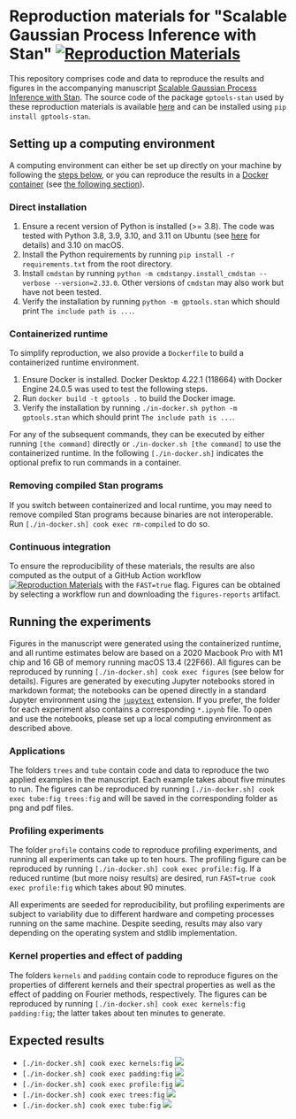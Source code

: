 # Reproduction materials for "Scalable Gaussian Process Inference with Stan" [![Reproduction Materials](https://github.com/onnela-lab/gptools-reproduction-material/actions/workflows/main.yaml/badge.svg)](https://github.com/onnela-lab/gptools-reproduction-material/actions/workflows/main.yaml)

This repository comprises code and data to reproduce the results and figures in the accompanying manuscript [Scalable Gaussian Process Inference with Stan](https://doi.org/10.48550/arXiv.2301.08836). The source code of the package `gptools-stan` used by these reproduction materials is available [here](https://github.com/onnela-lab/gptools) and can be installed using `pip install gptools-stan`.

## Setting up a computing environment

A computing environment can either be set up directly on your machine by following the [steps below](#direct-installation), or you can reproduce the results in a [Docker container](https://en.wikipedia.org/wiki/Docker_(software)) (see [the following section](#containerized-runtime)).

### Direct installation

1. Ensure a recent version of Python is installed (>= 3.8). The code was tested with Python 3.8, 3.9, 3.10, and 3.11 on Ubuntu (see [here](https://github.com/onnela-lab/gptools/actions/workflows/main.yml) for details) and 3.10 on macOS.
2. Install the Python requirements by running `pip install -r requirements.txt` from the root directory.
3. Install `cmdstan` by running `python -m cmdstanpy.install_cmdstan --verbose --version=2.33.0`. Other versions of `cmdstan` may also work but have not been tested.
4. Verify the installation by running `python -m gptools.stan` which should print `The include path is ...`.

### Containerized runtime

To simplify reproduction, we also provide a `Dockerfile` to build a containerized runtime environment.

1. Ensure Docker is installed. Docker Desktop 4.22.1 (118664) with Docker Engine 24.0.5 was used to test the following steps.
2. Run `docker build -t gptools .` to build the Docker image.
3. Verify the installation by running `./in-docker.sh python -m gptools.stan` which should print `The include path is ...`.

For any of the subsequent commands, they can be executed by either running `[the command]` directly or `./in-docker.sh [the command]` to use the containerized runtime. In the following `[./in-docker.sh]` indicates the optional prefix to run commands in a container.

### Removing compiled Stan programs

If you switch between containerized and local runtime, you may need to remove compiled Stan programs because binaries are not interoperable. Run `[./in-docker.sh] cook exec rm-compiled` to do so.

### Continuous integration

To ensure the reproducibility of these materials, the results are also computed as the output of a GitHub Action workflow [![Reproduction Materials](https://github.com/onnela-lab/gptools-reproduction-material/actions/workflows/main.yaml/badge.svg)](https://github.com/onnela-lab/gptools-reproduction-material/actions/workflows/main.yaml) with the `FAST=true` flag. Figures can be obtained by selecting a workflow run and downloading the `figures-reports` artifact.

## Running the experiments

Figures in the manuscript were generated using the containerized runtime, and all runtime estimates below are based on a 2020 Macbook Pro with M1 chip and 16 GB of memory running macOS 13.4 (22F66). All figures can be reproduced by running `[./in-docker.sh] cook exec figures` (see below for details). Figures are generated by executing Jupyter notebooks stored in markdown format; the notebooks can be opened directly in a standard Jupyter environment using the [`jupytext`](https://jupytext.readthedocs.io/en/latest/) extension. If you prefer, the folder for each experiment also contains a corresponding `*.ipynb` file. To open and use the notebooks, please set up a local computing environment as described above.

### Applications

The folders `trees` and `tube` contain code and data to reproduce the two applied examples in the manuscript. Each example takes about five minutes to run. The figures can be reproduced by running `[./in-docker.sh] cook exec tube:fig trees:fig` and will be saved in the corresponding folder as png and pdf files.

### Profiling experiments

The folder `profile` contains code to reproduce profiling experiments, and running all experiments can take up to ten hours. The profiling figure can be reproduced by running `[./in-docker.sh] cook exec profile:fig`. If a reduced runtime (but more noisy results) are desired, run `FAST=true cook exec profile:fig` which takes about 90 minutes.

All experiments are seeded for reproducibility, but profiling experiments are subject to variability due to different hardware and competing processes running on the same machine. Despite seeding, results may also vary depending on the operating system and stdlib implementation.

### Kernel properties and effect of padding

The folders `kernels` and `padding` contain code to reproduce figures on the properties of different kernels and their spectral properties as well as the effect of padding on Fourier methods, respectively. The figures can be reproduced by running `[./in-docker.sh] cook exec kernels:fig padding:fig`; the latter takes about ten minutes to generate.

## Expected results

- `[./in-docker.sh] cook exec kernels:fig` ![](kernels/kernels.png)
- `[./in-docker.sh] cook exec padding:fig` ![](padding/padding.png)
- `[./in-docker.sh] cook exec profile:fig` ![](profile/profile.png)
- `[./in-docker.sh] cook exec trees:fig` ![](trees/trees.png)
- `[./in-docker.sh] cook exec tube:fig` ![](tube/tube.png)
